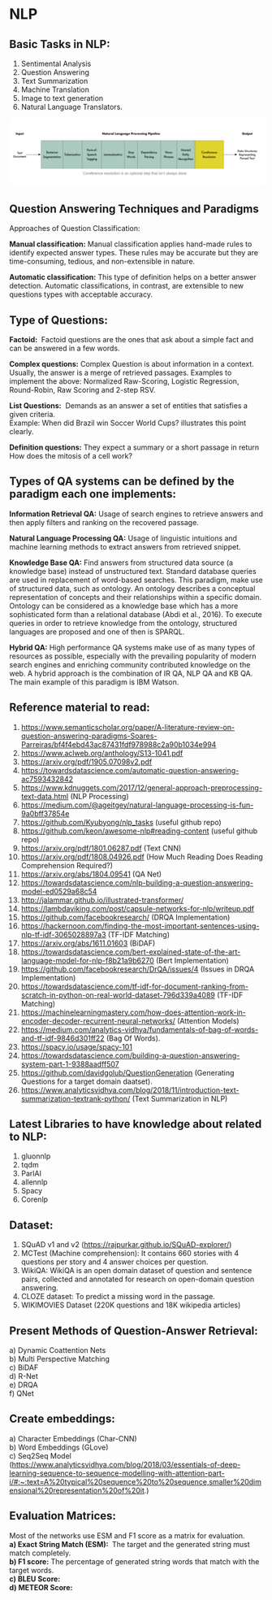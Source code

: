 # NLP  

## Basic Tasks in NLP:  
1. Sentimental Analysis  
2. Question Answering  
3. Text Summarization  
4. Machine Translation  
5. Image to text generation  
6. Natural Language Translators.  

![Screenshot](NLP.png)
## Question Answering Techniques and Paradigms  

Approaches of Question Classification:  

<b>Manual classification:</b>​ Manual classification applies hand-made rules to identify expected answer types. These rules may be accurate but they are time-consuming, tedious, and non-extensible in nature.  

<b>Automatic classification:</b>​ This type of definition helps on a better answer detection. Automatic classifications, in contrast, are extensible to new questions types with acceptable accuracy.  

## Type of Questions:  

<b>Factoid:</b> ​ Factoid questions are the ones that ask about a simple fact and can be answered in a few words.  

<b>Complex questions:</b>​ Complex Question is about information in a context. Usually, the answer is a merge of retrieved passages.
Examples to implement the above: Normalized Raw-Scoring, Logistic Regression, Round-Robin, Raw Scoring and 2-step RSV.  

<b>List Questions:</b> ​ Demands as an answer a set of entities that satisfies a given criteria.  
Example: When did Brazil win Soccer World Cups? illustrates this point clearly.  
 
<b>Definition questions:</b>​ They expect a summary or a short passage in return
How does the mitosis of a cell work?  

## Types of QA systems can be defined by the paradigm each one implements:

<b>Information Retrieval QA:</b>​ Usage of search engines to retrieve answers and then apply filters and ranking on the recovered passage.  

<b>Natural Language Processing QA:</b>​ Usage of linguistic intuitions and machine learning methods to extract answers from retrieved snippet.  

<b>Knowledge Base QA:</b>​ Find answers from structured data source (a knowledge base) instead of unstructured text. Standard database queries are used in replacement of word-based searches. This paradigm, make use of structured data, such as ontology. An ontology describes a conceptual representation of concepts and their relationships within a specific domain. Ontology can be considered as a knowledge base which has a more sophisticated form than a relational database (Abdi et al., 2016). To execute queries in order to retrieve knowledge from the ontology, structured languages are proposed and one of then is SPARQL.  

<b>Hybrid QA:</b>​ High performance QA systems make use of as many types of resources as possible, especially with the prevailing popularity of modern search engines and enriching community contributed knowledge on the web. A hybrid approach is the combination of IR QA, NLP QA and KB QA. The main example of this paradigm is IBM Watson.  


## Reference material to read:  

1. https://www.semanticscholar.org/paper/A-literature-review-on-question-answering-paradigms-Soares-Parreiras/bf4f4ebd43ac87431fdf978988c2a90b1034e994  
2. https://www.aclweb.org/anthology/S13-1041.pdf  
3. https://arxiv.org/pdf/1905.07098v2.pdf  
4. https://towardsdatascience.com/automatic-question-answering-ac7593432842  
5. https://www.kdnuggets.com/2017/12/general-approach-preprocessing-text-data.html (NLP Processing)  
6. https://medium.com/@ageitgey/natural-language-processing-is-fun-9a0bff37854e  
7. https://github.com/Kyubyong/nlp_tasks (useful github repo)  
8. https://github.com/keon/awesome-nlp#reading-content (useful github repo)   
9. https://arxiv.org/pdf/1801.06287.pdf (Text CNN)  
10. https://arxiv.org/pdf/1808.04926.pdf (How Much Reading Does Reading Comprehension Required?)  
11. https://arxiv.org/abs/1804.09541 (QA Net)  
12. https://towardsdatascience.com/nlp-building-a-question-answering-model-ed0529a68c54  
13. http://jalammar.github.io/illustrated-transformer/  
14. https://lambdaviking.com/post/capsule-networks-for-nlp/writeup.pdf  
15. https://github.com/facebookresearch/  (DRQA Implementation)
16. https://hackernoon.com/finding-the-most-important-sentences-using-nlp-tf-idf-3065028897a3  (TF-IDF Matching)  
17. https://arxiv.org/abs/1611.01603 (BiDAF)  
18. https://towardsdatascience.com/bert-explained-state-of-the-art-language-model-for-nlp-f8b21a9b6270  (Bert Implementation)    
19. https://github.com/facebookresearch/DrQA/issues/4 (Issues in DRQA Implementation)  
20. https://towardsdatascience.com/tf-idf-for-document-ranking-from-scratch-in-python-on-real-world-dataset-796d339a4089
(TF-IDF Matching)  
21. https://machinelearningmastery.com/how-does-attention-work-in-encoder-decoder-recurrent-neural-networks/ (Attention Models)  
22. https://medium.com/analytics-vidhya/fundamentals-of-bag-of-words-and-tf-idf-9846d301ff22 (Bag Of Words).   
23. https://spacy.io/usage/spacy-101  
24. https://towardsdatascience.com/building-a-question-answering-system-part-1-9388aadff507  
25. https://github.com/davidgolub/QuestionGeneration (Generating Questions for a target domain daatset).  
26. https://www.analyticsvidhya.com/blog/2018/11/introduction-text-summarization-textrank-python/ (Text Summarization in NLP)



## Latest Libraries to have knowledge about related to NLP:  

1. gluonnlp  
2. tqdm  
3. ParlAI  
4. allennlp  
5. Spacy  
6. Corenlp  

## Dataset:  

1. SQuAD v1 and v2 (https://rajpurkar.github.io/SQuAD-explorer/)    
2. MCTest (Machine comprehension): It contains 660 stories with 4 questions per story and 4 answer choices per question.  
3. WikiQA: WikiQA is an open domain dataset of question and sentence pairs, collected and annotated for research on open-domain question answering.  
4. CLOZE dataset: To predict a missing word in the passage.  
5. WIKIMOVIES Dataset (220K questions and 18K wikipedia articles)  

## Present Methods of Question-Answer Retrieval:

a) Dynamic Coattention Nets  
b) Multi Perspective Matching  
c) BiDAF  
d) R-Net  
e) DRQA  
f) QNet  

## Create embeddings:  

a) Character Embeddings (Char-CNN)  
b) Word Embeddings (GLove)  
c) Seq2Seq Model (https://www.analyticsvidhya.com/blog/2018/03/essentials-of-deep-learning-sequence-to-sequence-modelling-with-attention-part-i/#:~:text=A%20typical%20sequence%20to%20sequence,smaller%20dimensional%20representation%20of%20it.)  
## Evaluation Matrices:  

Most of the networks use ESM and F1 score as a matrix for evaluation.  
<b>a) Exact String Match (ESM): </b>​ The target and the generated string must match completely.  
<b>b) F1 score:</b>​ The percentage of generated string words that match with the target words.   
<b>c) BLEU Score:</b>   
<b>d) METEOR Score:</b>  







